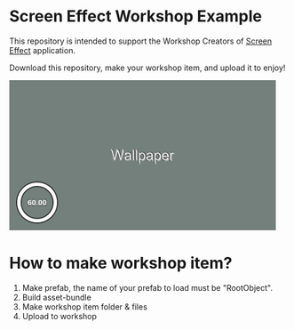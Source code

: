 # Screen Effect Workshop Example
This repository is intended to support the Workshop Creators of [Screen Effect](https://store.steampowered.com/app/2827410/Screen_Effect) application.

Download this repository, make your workshop item, and upload it to enjoy!

<img src="Screen.png" width="480" height="270"/>

# How to make workshop item?

1. Make prefab, the name of your prefab to load must be "RootObject".
2. Build asset-bundle
3. Make workshop item folder & files
4. Upload to workshop
